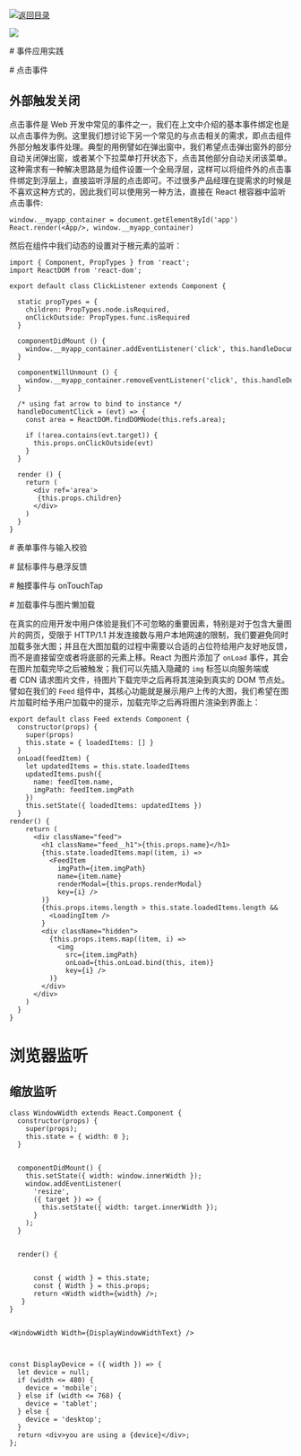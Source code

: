 [![返回目录](https://parg.co/UY3)](https://parg.co/U0I) 



[![](https://parg.co/UbM)](https://parg.co/bWg)


# 事件应用实践

# 点击事件


## 外部触发关闭

点击事件是 Web 开发中常见的事件之一，我们在上文中介绍的基本事件绑定也是以点击事件为例。这里我们想讨论下另一个常见的与点击相关的需求，即点击组件外部分触发事件处理。典型的用例譬如在弹出窗中，我们希望点击弹出窗外的部分自动关闭弹出窗，或者某个下拉菜单打开状态下，点击其他部分自动关闭该菜单。这种需求有一种解决思路是为组件设置一个全局浮层，这样可以将组件外的点击事件绑定到浮层上，直接监听浮层的点击即可。不过很多产品经理在提需求的时候是不喜欢这种方式的，因此我们可以使用另一种方法，直接在 React 根容器中监听点击事件:
```
window.__myapp_container = document.getElementById('app')
React.render(<App/>, window.__myapp_container)
```
然后在组件中我们动态的设置对于根元素的监听：
```
import { Component, PropTypes } from 'react';
import ReactDOM from 'react-dom';

export default class ClickListener extends Component {

  static propTypes = {
    children: PropTypes.node.isRequired,
    onClickOutside: PropTypes.func.isRequired
  }

  componentDidMount () {
    window.__myapp_container.addEventListener('click', this.handleDocumentClick)
  }

  componentWillUnmount () {
    window.__myapp_container.removeEventListener('click', this.handleDocumentClick)
  }

  /* using fat arrow to bind to instance */
  handleDocumentClick = (evt) => {
    const area = ReactDOM.findDOMNode(this.refs.area);

    if (!area.contains(evt.target)) {
      this.props.onClickOutside(evt)
    }
  }

  render () {
    return (
      <div ref='area'>
       {this.props.children}
      </div>
    )
  }
}
```

# 表单事件与输入校验

# 鼠标事件与悬浮反馈

# 触摸事件与 onTouchTap

# 加载事件与图片懒加载

在真实的应用开发中用户体验是我们不可忽略的重要因素，特别是对于包含大量图片的网页，受限于 HTTP/1.1 并发连接数与用户本地网速的限制，我们要避免同时加载多张大图；并且在大图加载的过程中需要以合适的占位符给用户友好地反馈，而不是直接留空或者将底部的元素上移。React 为图片添加了 `onLoad` 事件，其会在图片加载完毕之后被触发；我们可以先插入隐藏的 `img` 标签以向服务端或者 CDN 请求图片文件，待图片下载完毕之后再将其渲染到真实的 DOM 节点处。譬如在我们的 `Feed` 组件中，其核心功能就是展示用户上传的大图，我们希望在图片加载时给予用户加载中的提示，加载完毕之后再将图片渲染到界面上：
```
export default class Feed extends Component {
  constructor(props) {
    super(props)
    this.state = { loadedItems: [] }
  }
  onLoad(feedItem) {
    let updatedItems = this.state.loadedItems
    updatedItems.push({ 
      name: feedItem.name, 
      imgPath: feedItem.imgPath 
    })
    this.setState({ loadedItems: updatedItems })
  }
render() {
    return (
      <div className="feed">
        <h1 className="feed__h1">{this.props.name}</h1>
        {this.state.loadedItems.map((item, i) =>
          <FeedItem
            imgPath={item.imgPath}
            name={item.name}
            renderModal={this.props.renderModal}
            key={i} />
        )}
        {this.props.items.length > this.state.loadedItems.length &&
          <LoadingItem />
        }
        <div className="hidden">
          {this.props.items.map((item, i) =>
            <img 
              src={item.imgPath} 
              onLoad={this.onLoad.bind(this, item)} 
              key={i} />
          )}
        </div>
      </div>
    )
  }
}
```



# 浏览器监听
## 缩放监听


```
class WindowWidth extends React.Component {
  constructor(props) {
    super(props);
    this.state = { width: 0 };
  }


  componentDidMount() {
    this.setState({ width: window.innerWidth });
    window.addEventListener(
      'resize',
      ({ target }) => {
        this.setState({ width: target.innerWidth });
      }
    );
  }


  render() {


      const { width } = this.state;
      const { Width } = this.props;
      return <Width width={width} />; 
   }
}


<WindowWidth Width={DisplayWindowWidthText} />



const DisplayDevice = ({ width }) => {
  let device = null;
  if (width <= 480) {
    device = 'mobile';
  } else if (width <= 768) {
    device = 'tablet';
  } else {
    device = 'desktop';
  }
  return <div>you are using a {device}</div>;
};
```



